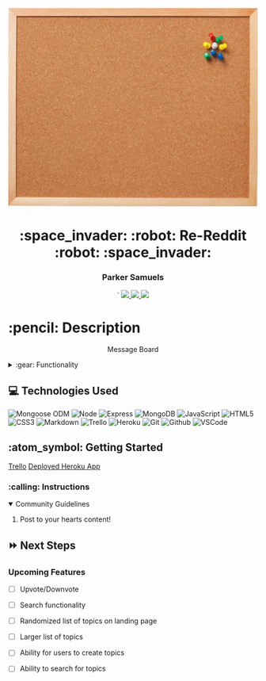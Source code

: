<link rel="images" href="images">
<div align="center">
   <img src="public/images/readMeBackground.jpg" width="800" height="400" />
</div>

<div align="center">
  <h1>:space_invader: :robot: Re-Reddit :robot: :space_invader: </h1>
  <h3>Parker Samuels</h3>`                             
  <a href="https://github.com/prkrsamuels7"_target="_blank">
    <img src="https://img.shields.io/badge/-Portfolio:_prkrsamuels.github.io-darkgreen?style=flat&logo=medium"/>
  </a>
  <a href="https://www.linkedin.com/in/parkersamuels/" target="_blank">
    <img src="https://img.shields.io/badge/-linkedin.com/in/ParkerSamuels-blue?style=flat&``logo=Linkedin&logoColor=white">
  </a> 
  <a href="prkrsamuels@gmail.com" target="_blank">
    <img src="https://img.shields.io/badge/-prkrsamuels@gmail.com-c14438?style=flat&logo=Gmail&``logoColor=white">
  </a>
</div>


<h1>:pencil: Description</h1>
<p align="center" >Message Board</p>

<details>
<summary> :gear: Functionality</summary>

  | Description | Screenshot |
  |------------ | ------------|
  | <h3 align="center">Landing Page</h3> | <img src="public/images/_LandingPage.png" width="700"/>
  | <h3 align="center">Topics Page</h3> | <img src="public/images/_TopicsPage.png" width="700"/>
  | <h3 align="center">Individual Topic</h3> | <img src="public/images/_Topic.png" width="700"/>
  | <h3 align="center">New Thread</h3> | <img src="public/images/newThread.png" width="700"/>
  | <h3 align="center">Individual Thread</h3> | <img src="public/images/Thread.png" width="700"/>
  | <h3 align="center">User Posts</h3> | <img src="public/images/userThreads.png" width="700"/>
</details>

## :computer: Technologies Used

![Mongoose ODM](https://img.shields.io/badge/-Mongoose_ODM-333?style=flat&logo=mongodb)
![Node](https://img.shields.io/badge/-Node.js-333?style=flat&logo=node.js)
![Express](https://img.shields.io/badge/-Express-333?style=flat&logo=express)
![MongoDB](https://img.shields.io/badge/-MongoDB-333?style=flat&logo=mongodb)
![JavaScript](https://img.shields.io/badge/-JavaScript-333?style=flat&logo=javascript) 
![HTML5](https://img.shields.io/badge/-HTML5-333?style=flat&logo=html5)
![CSS3](https://img.shields.io/badge/-CSS-333?style=flat&logo=css3)
![Markdown](https://img.shields.io/badge/-Markdown-333?style=flat&logo=markdown)
![Trello](https://img.shields.io/badge/-Trello-333?style=flat&logo=trello) 
![Heroku](https://img.shields.io/badge/-Heroku-333?style=flat&logo=heroku)
![Git](https://img.shields.io/badge/-Git-333?style=flat&logo=git)
![Github](https://img.shields.io/badge/-GitHub-333?style=flat&logo=github)
![VSCode](https://img.shields.io/badge/-VS_Code-333?style=flat&logo=visualstudio) 

<h2> :atom_symbol: Getting Started </h2>
<a href="https://trello.com/b/OR39ZP8b/rereddit">Trello</a>
<a href="https://re-reddit7.herokuapp.com/">Deployed Heroku App</a>

<h3> :calling: Instructions </h3>
<details open>
  <summary>Community Guidelines</summary>
  <ol>
  <li>Post to your hearts content!</li>
  </ol>
</details>

## :fast_forward: Next Steps   

### Upcoming Features

- [ ] Upvote/Downvote   

- [ ] Search functionality   

- [ ] Randomized list of topics on landing page

- [ ] Larger list of topics

- [ ] Ability for users to create topics

- [ ] Ability to search for topics